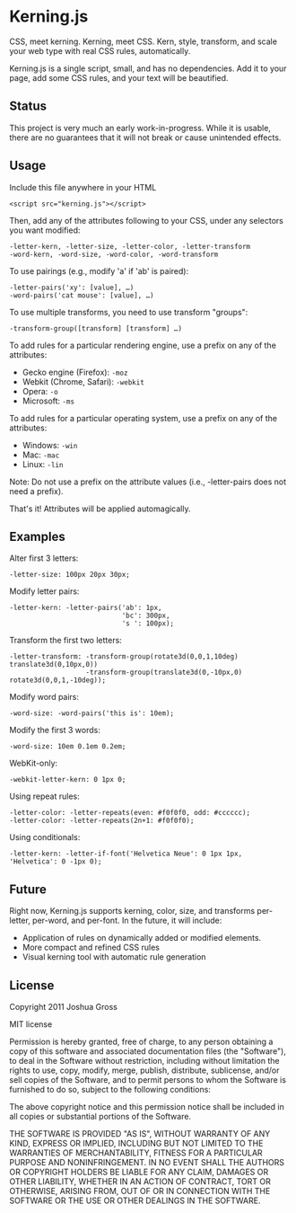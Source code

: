 Kerning.js
==========

CSS, meet kerning. Kerning, meet CSS. Kern, style, transform, and scale your web type with real CSS rules, automatically.

Kerning.js is a single script, small, and has no dependencies. Add it to your page, add some CSS rules, and your text will be beautified.

Status
------

This project is very much an early work-in-progress. While it is usable, there are no guarantees that it will not break or cause unintended effects.

Usage
-----
Include this file anywhere in your HTML

    <script src="kerning.js"></script>


Then, add any of the attributes following to your CSS, under any selectors you want modified:

    -letter-kern, -letter-size, -letter-color, -letter-transform
    -word-kern, -word-size, -word-color, -word-transform


To use pairings (e.g., modify 'a' if 'ab' is paired):

    -letter-pairs('xy': [value], …)
    -word-pairs('cat mouse': [value], …)


To use multiple transforms, you need to use transform "groups":

    -transform-group([transform] [transform] …)


To add rules for a particular rendering engine, use a prefix on any of the attributes:

* Gecko engine (Firefox): `-moz`
* Webkit (Chrome, Safari): `-webkit`
* Opera: `-o`
* Microsoft: `-ms`

To add rules for a particular operating system, use a prefix on any of the attributes:

* Windows: `-win`
* Mac: `-mac`
* Linux: `-lin`

Note: Do not use a prefix on the attribute values (i.e., -letter-pairs does not need a prefix).

That's it! Attributes will be applied automagically.

Examples
--------
Alter first 3 letters:

    -letter-size: 100px 20px 30px;


Modify letter pairs:

    -letter-kern: -letter-pairs('ab': 1px,
                                'bc': 300px,
                                's ': 100px);


Transform the first two letters:

    -letter-transform: -transform-group(rotate3d(0,0,1,10deg) translate3d(0,10px,0))
                       -transform-group(translate3d(0,-10px,0) rotate3d(0,0,1,-10deg));


Modify word pairs:

    -word-size: -word-pairs('this is': 10em);


Modify the first 3 words:

    -word-size: 10em 0.1em 0.2em;


WebKit-only:

    -webkit-letter-kern: 0 1px 0;


Using repeat rules:

    -letter-color: -letter-repeats(even: #f0f0f0, odd: #cccccc);
    -letter-color: -letter-repeats(2n+1: #f0f0f0);


Using conditionals:

    -letter-kern: -letter-if-font('Helvetica Neue': 0 1px 1px, 'Helvetica': 0 -1px 0);


Future
------

Right now, Kerning.js supports kerning, color, size, and transforms per-letter, per-word, and per-font. In the future, it will include:

* Application of rules on dynamically added or modified elements.
* More compact and refined CSS rules
* Visual kerning tool with automatic rule generation

License
-------

Copyright 2011 Joshua Gross

MIT license

Permission is hereby granted, free of charge, to any person
obtaining a copy of this software and associated documentation
files (the "Software"), to deal in the Software without
restriction, including without limitation the rights to use,
copy, modify, merge, publish, distribute, sublicense, and/or sell
copies of the Software, and to permit persons to whom the
Software is furnished to do so, subject to the following
conditions:

The above copyright notice and this permission notice shall be
included in all copies or substantial portions of the Software.

THE SOFTWARE IS PROVIDED "AS IS", WITHOUT WARRANTY OF ANY KIND,
EXPRESS OR IMPLIED, INCLUDING BUT NOT LIMITED TO THE WARRANTIES
OF MERCHANTABILITY, FITNESS FOR A PARTICULAR PURPOSE AND
NONINFRINGEMENT. IN NO EVENT SHALL THE AUTHORS OR COPYRIGHT
HOLDERS BE LIABLE FOR ANY CLAIM, DAMAGES OR OTHER LIABILITY,
WHETHER IN AN ACTION OF CONTRACT, TORT OR OTHERWISE, ARISING
FROM, OUT OF OR IN CONNECTION WITH THE SOFTWARE OR THE USE OR
OTHER DEALINGS IN THE SOFTWARE.
